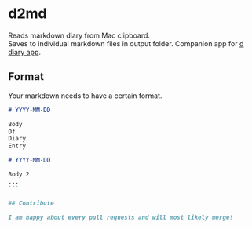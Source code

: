# d2md

Reads markdown diary from Mac clipboard.  
Saves to individual markdown files in output folder.
Companion app for [d diary app](https://github.com/minthemiddle/d).

## Format

Your markdown needs to have a certain format.

````markdown
# YYYY-MM-DD

Body
Of 
Diary
Entry

# YYYY-MM-DD

Body 2
...
```

## Contribute

I am happy about every pull requests and will most likely merge!
